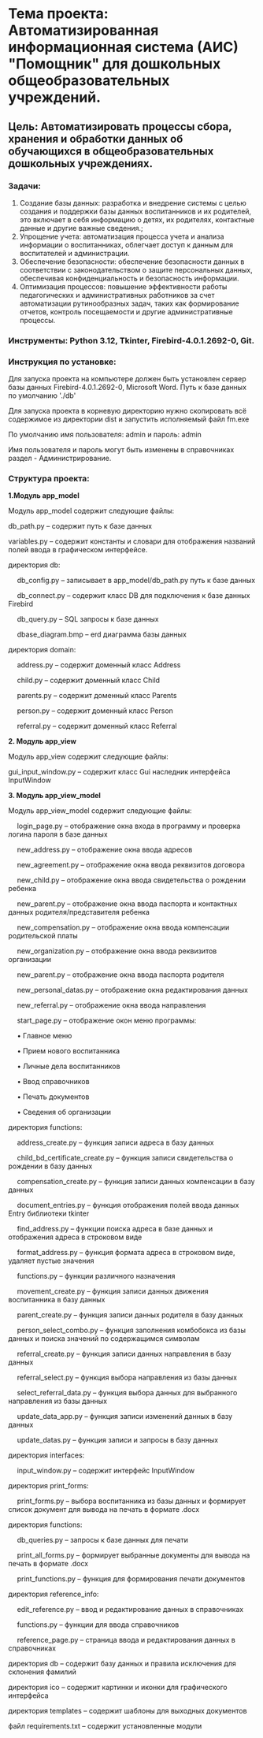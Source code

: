 # **Тема проекта**: Автоматизированная информационная система (АИС) "Помощник" для дошкольных общеобразовательных учреждений. 
## **Цель**: Автоматизировать процессы сбора, хранения и обработки данных об обучающихся в общеобразовательных дошкольных учреждениях.  

### **Задачи**: 

1. Создание базы данных: разработка и внедрение системы с целью создания и поддержки базы данных воспитанников и их родителей, это включает в себя информацию о детях, их родителях, контактные данные и другие важные сведения.; 
2. Упрощение учета: автоматизация процесса учета и анализа информации о воспитанниках, облегчает доступ к данным для воспитателей и администрации.
3. Обеспечение безопасности: обеспечение безопасности данных в соответствии с законодательством о защите персональных данных, обеспечивая конфиденциальность и безопасность информации.
4. Оптимизация процессов: повышение эффективности работы педагогических и административных работников за счет автоматизации рутинообразных задач, таких как формирование отчетов, контроль посещаемости и другие административные процессы.

### **Инструменты**: Python 3.12, Tkinter, Firebird-4.0.1.2692-0, Git.

### **Инструкция по установке**:   

Для запуска проекта на компьютере должен быть установлен сервер базы данных 
Firebird-4.0.1.2692-0, Microsoft Word. 
Путь к базе данных по умолчанию './db'

Для запуска проекта в корневую директорию нужно скопировать всё содержимое 
из директории dist и запустить исполняемый файл fm.exe

По умолчанию имя пользователя: admin и пароль: admin

Имя пользователя и пароль могут быть изменены в справочниках раздел - Администрирование.

### **Структура проекта**:

**1.Модуль app_model**  

Модуль app_model содержит следующие файлы:

db_path.py – содержит путь к базе данных

variables.py – содержит константы и словари для отображения названий полей ввода в графическом интерфейсе. 

директория db:

&emsp; db_config.py – записывает в app_model/db_path.py путь к базе данных

&emsp; db_connect.py – содержит класс DB для подключения к базе данных Firebird

&emsp; db_query.py – SQL запросы к базе данных

&emsp; dbase_diagram.bmp – erd диаграмма базы данных

директория domain: 

&emsp; address.py – содержит доменный класс Address

&emsp; child.py – содержит доменный класс Child

&emsp; parents.py – содержит доменный класс Parents

&emsp; person.py – содержит доменный класс Person

&emsp; referral.py – содержит доменный класс Referral

**2. Модуль app_view**  

Модуль app_view содержит следующие файлы:

gui_input_window.py – содержит класс Gui наследник интерфейса InputWindow 

**3. Модуль app_view_model** 

Модуль app_view_model содержит следующие файлы:

&emsp; login_page.py – отображение окна входа в программу и проверка логина пароля в базе данных

&emsp; new_address.py – отображение окна ввода адресов

&emsp; new_agreement.py – отображение окна ввода реквизитов договора

&emsp; new_child.py – отображение окна ввода свидетельства о рождении ребенка

&emsp; new_parent.py – отображение окна ввода паспорта и контактных данных родителя/представителя ребенка

&emsp; new_compensation.py – отображение окна ввода компенсации родительской платы

&emsp; new_organization.py – отображение окна ввода реквизитов организации 

&emsp; new_parent.py – отображение окна ввода паспорта родителя

&emsp; new_personal_datas.py – отображение окна редактирования данных

&emsp; new_referral.py – отображение окна ввода направления

&emsp; start_page.py – отображение окон меню программы:

&emsp; •	Главное меню

&emsp; •	Прием нового воспитанника

&emsp; •	Личные дела воспитанников

&emsp; •	Ввод справочников

&emsp; •	Печать документов

&emsp; •	Сведения об организации

директория functions:

&emsp; address_create.py – функция записи адреса в базу данных

&emsp; child_bd_certificate_create.py – функция записи свидетельства о рождении в базу данных

&emsp; compensation_create.py – функция записи данных компенсации в базу данных

&emsp; document_entries.py – функция отображения полей ввода данных Entry библиотеки tkinter

&emsp; find_address.py – функции поиска адреса в базе данных и отображения адреса в строковом виде

&emsp; format_address.py – функция формата адреса в строковом виде, удаляет пустые значения

&emsp; functions.py – функции различного назначения

&emsp; movement_create.py – функция записи данных движения воспитанника в базу данных

&emsp; parent_create.py – функция записи данных родителя в базу данных

&emsp; person_select_combo.py – функция заполнения комбобокса из базы данных и поиска значений по содержащимся символам 

&emsp; referral_create.py – функция записи данных направления в базу данных

&emsp; referral_select.py – функция выбора направления из базы данных

&emsp; select_referral_data.py – функция выбора данных для выбранного направления из базы данных

&emsp; update_data_app.py – функция записи изменений данных в базу данных

&emsp; update_datas.py – функция записи и запросы в базу данных

директория interfaces:

&emsp; input_window.py – содержит интерфейс InputWindow

директория print_forms:

&emsp; print_forms.py – выбора воспитанника из базы данных и формирует список документ для вывода на печать в формате .docx 

директория functions:

&emsp; db_queries.py – запросы к базе данных для печати

&emsp; print_all_forms.py – формирует выбранные документы для вывода на печать в формате .docx   

&emsp; print_functions.py – функция для формирования печати документов

директория reference_info:

&emsp; edit_reference.py – ввод и редактирование данных в справочниках

&emsp; functions.py – функции для ввода справочников

&emsp; reference_page.py – страница ввода и редактирования данных в справочниках

директория db – содержит базу данных и правила исключения для склонения фамилий

директория ico – содержит картинки и иконки для графического интерфейса

директория templates – содержит шаблоны для выходных документов

файл requirements.txt – содержит установленные модули
